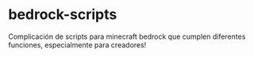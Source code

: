 # bedrock-scripts
Complicación de scripts para minecraft bedrock que cumplen diferentes funciones, especialmente para creadores!
